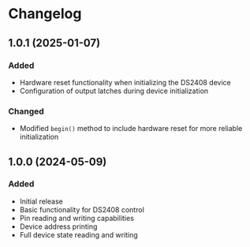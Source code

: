 # Changelog

## 1.0.1 (2025-01-07)

### Added
- Hardware reset functionality when initializing the DS2408 device
- Configuration of output latches during device initialization

### Changed
- Modified `begin()` method to include hardware reset for more reliable initialization

## 1.0.0 (2024-05-09)

### Added
- Initial release
- Basic functionality for DS2408 control
- Pin reading and writing capabilities
- Device address printing
- Full device state reading and writing
